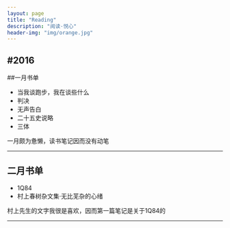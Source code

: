 ```yaml
---
layout: page
title: "Reading"
description: "阅读·悦心"
header-img: "img/orange.jpg"
---
```


#2016
---
##一月书单
* 当我谈跑步，我在谈些什么
* 判决
* 无声告白
* 二十五史说略
* 三体

一月颇为惫懒，读书笔记因而没有动笔

---
## 二月书单
* 1Q84
* 村上春树杂文集·无比芜杂的心绪

村上先生的文字我很是喜欢，因而第一篇笔记是关于1Q84的

---
